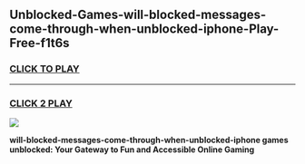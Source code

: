 
## Unblocked-Games-will-blocked-messages-come-through-when-unblocked-iphone-Play-Free-f1t6s
<h3>
<a href="https://premium76.site?title=will-blocked-messages-come-through-when-unblocked-iphone&ref=23A">CLICK TO PLAY</a></h3>
<hr>

<h3>
<a href="https://premium76.site?title=will-blocked-messages-come-through-when-unblocked-iphone&ref=23A">CLICK 2 PLAY</a>
  
</h3>

<a href="https://premium76.site?title=will-blocked-messages-come-through-when-unblocked-iphone&ref=23A"><img src="https://clearcache.store/games.png"></a>


**will-blocked-messages-come-through-when-unblocked-iphone games unblocked: Your Gateway to Fun and Accessible Online Gaming**
